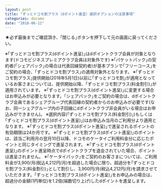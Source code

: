 ```yaml
---
layout: post
title: "ずっとドコモ割プラス（dポイント進呈）選択オプションの注意事項"
categories: docomo
date: "2018-06-11"
---
```


★必ず最後までご確認頂き、｢閉じる｣ボタンを押下して元の画面に戻ってください。



※｢ずっとドコモ割プラス(dポイント進呈)｣はdポイントクラブ会員が対象となります(ドコモビジネスプレミアクラブ会員は対象外です)
※｢パケットパック｣の契約者(｢シェアパック｣の場合は代表回線契約者)が基本プランで｢フリーコース｣をご契約の場合、｢ずっとドコモ割プラス｣の適用対象外となります。
※｢ずっとドコモ割プラス｣提供開始(2018年5月1日)以前に｢ずっとドコモ割｣が適用となっているお客さまについては、提供開始以降、｢ずっとドコモ割プラス(料金割引)｣が適用されています。
※｢ずっとドコモ割プラス(dポイント進呈)｣に変更する場合はお申込みが必要となります。｢シェアパック｣をご契約の場合は、dポイントクラブ会員であるシェアグループ代表回線の契約者からのお申込みが必要です(なお、同一シェアグループ内の子回線にdポイントクラブ非会員がいる場合はお申込みができません)。
※選択内容(｢ずっとドコモ割プラス(料金割引)｣)もしくは｢ずっとドコモ割プラス(dポイント進呈)｣)はお申込み当月のご利用分より適用となります。
※｢ずっとドコモ割プラス(dポイント進呈)｣で進呈されるポイントの有効期限は24か月です。
※｢ずっとドコモ割プラス(dポイント進呈)｣のポイントは、該当ご利用月の翌月10日以降、ドコモのケータイご利用料金分に応じたポイントと同じタイミングで進呈されます。
※｢ずっとドコモ割プラス(dポイント進呈)｣のポイント進呈時点でdポイントクラブを退会されていた場合、ポイントは進呈されません。
※｢ケータイパック｣をご契約のお客さまについては、ご利用料金が3,900/月(税込4,212円/月)を超過した場合に限り、超過分を｢ずっとドコモ割プラス(料金割引)｣として割引し、3,900円/月(税込4,212円/月)を請求させていただきます。｢ずっとドコモ割プラス(dポイント進呈)｣をお申込みの場合は、超過分の金額(1円単位)を1.2倍(端数切り上げ)したdポイントを進呈します。

